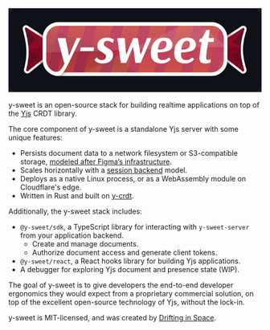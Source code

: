 <img src="logo.svg" />

y-sweet is an open-source stack for building realtime applications on top of the [Yjs](https://github.com/yjs/yjs) CRDT library.

The core component of y-sweet is a standalone Yjs server with some unique features:

- Persists document data to a network filesystem or S3-compatible storage, [modeled after Figma’s infrastructure](https://digest.browsertech.com/archive/browsertech-digest-figma-is-a-file-editor/).
- Scales horizontally with a [session backend](https://driftingin.space/posts/session-lived-application-backends) model.
- Deploys as a native Linux process, or as a WebAssembly module on Cloudflare's edge.
- Written in Rust and built on [y-crdt](https://github.com/y-crdt/y-crdt/).

Additionally, the y-sweet stack includes:
- `@y-sweet/sdk`, a TypeScript library for interacting with `y-sweet-server` from your application backend.
    - Create and manage documents.
    - Authorize document access and generate client tokens.
- `@y-sweet/react`, a React hooks library for building Yjs applications.
- A debugger for exploring Yjs document and presence state (WIP).

The goal of y-sweet is to give developers the end-to-end developer ergonomics they would expect from a proprietary commercial solution, on top of the excellent open-source technology of Yjs, without the lock-in.

y-sweet is MIT-licensed, and was created by [Drifting in Space](https://driftingin.space).

